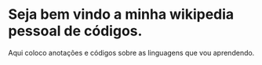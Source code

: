 # Seja bem vindo a minha wikipedia pessoal de códigos. 

Aqui coloco anotações e códigos sobre as linguagens que vou aprendendo. 

